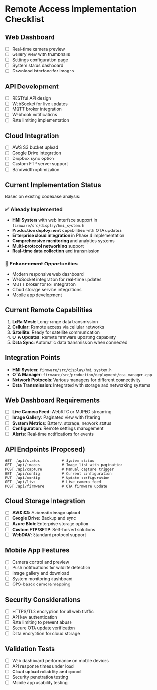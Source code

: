 # Remote Access Implementation Checklist

## Web Dashboard
- [ ] Real-time camera preview
- [ ] Gallery view with thumbnails
- [ ] Settings configuration page
- [ ] System status dashboard
- [ ] Download interface for images

## API Development
- [ ] RESTful API design
- [ ] WebSocket for live updates
- [ ] MQTT broker integration
- [ ] Webhook notifications
- [ ] Rate limiting implementation

## Cloud Integration
- [ ] AWS S3 bucket upload
- [ ] Google Drive integration
- [ ] Dropbox sync option
- [ ] Custom FTP server support
- [ ] Bandwidth optimization

## Current Implementation Status
Based on existing codebase analysis:

### ✅ Already Implemented
- **HMI System** with web interface support in `firmware/src/display/hmi_system.h`
- **Production deployment** capabilities with OTA updates
- **Enterprise cloud integration** in Phase 4 implementation
- **Comprehensive monitoring** and analytics systems
- **Multi-protocol networking** support
- **Real-time data collection** and transmission

### 🔄 Enhancement Opportunities
- Modern responsive web dashboard
- WebSocket integration for real-time updates
- MQTT broker for IoT integration
- Cloud storage service integrations
- Mobile app development

## Current Remote Capabilities
1. **LoRa Mesh**: Long-range data transmission
2. **Cellular**: Remote access via cellular networks
3. **Satellite**: Ready for satellite communication
4. **OTA Updates**: Remote firmware updating capability
5. **Data Sync**: Automatic data transmission when connected

## Integration Points
- **HMI System**: `firmware/src/display/hmi_system.h`
- **OTA Manager**: `firmware/src/production/deployment/ota_manager.cpp`
- **Network Protocols**: Various managers for different connectivity
- **Data Transmission**: Integrated with storage and networking systems

## Web Dashboard Requirements
- [ ] **Live Camera Feed**: WebRTC or MJPEG streaming
- [ ] **Image Gallery**: Paginated view with filtering
- [ ] **System Metrics**: Battery, storage, network status
- [ ] **Configuration**: Remote settings management
- [ ] **Alerts**: Real-time notifications for events

## API Endpoints (Proposed)
```
GET  /api/status          # System status
GET  /api/images          # Image list with pagination
POST /api/capture         # Manual capture trigger
GET  /api/config          # Current configuration
PUT  /api/config          # Update configuration
GET  /api/live            # Live camera feed
POST /api/firmware        # OTA firmware update
```

## Cloud Storage Integration
- [ ] **AWS S3**: Automatic image upload
- [ ] **Google Drive**: Backup and sync
- [ ] **Azure Blob**: Enterprise storage option
- [ ] **Custom FTP/SFTP**: Self-hosted solutions
- [ ] **WebDAV**: Standard protocol support

## Mobile App Features
- [ ] Camera control and preview
- [ ] Push notifications for wildlife detection
- [ ] Image gallery and download
- [ ] System monitoring dashboard
- [ ] GPS-based camera mapping

## Security Considerations
- [ ] HTTPS/TLS encryption for all web traffic
- [ ] API key authentication
- [ ] Rate limiting to prevent abuse
- [ ] Secure OTA update verification
- [ ] Data encryption for cloud storage

## Validation Tests
- [ ] Web dashboard performance on mobile devices
- [ ] API response times under load
- [ ] Cloud upload reliability and speed
- [ ] Security penetration testing
- [ ] Mobile app usability testing